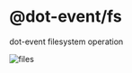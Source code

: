 # @dot-event/fs

dot-event filesystem operation

![files](https://i.embed.ly/1/image?url=https%3A%2F%2Fthumbs.gfycat.com%2FLinearEvenDrever-size_restricted.gif&key=b1e305db91cf4aa5a86b732cc9fffceb)
